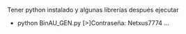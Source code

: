 Tener python instalado y algunas librerías
después ejecutar
- python BinAU_GEN.py
  [>]Contraseña: Netxus7774
  ...
